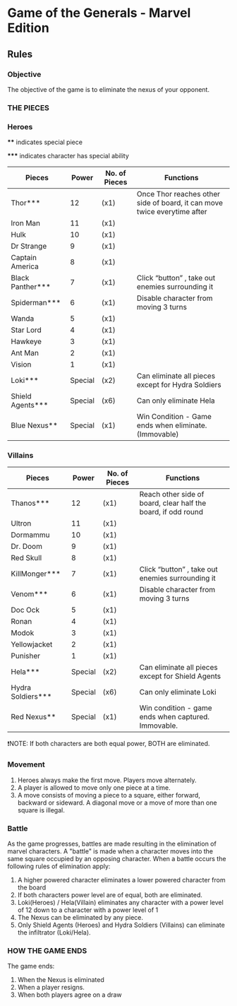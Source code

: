 # Game of the Generals - Marvel Edition

## Rules
### Objective
The objective of the game is to eliminate the nexus of your opponent.

### THE PIECES
### Heroes
__**__ indicates special piece

__***__ indicates character has special ability

Pieces      |Power| No. of Pieces | Functions 
|------------|-------|---------------|-----------|
Thor*** |12|(x1)| Once Thor reaches other side of board, it can move twice everytime after
Iron Man|11 |(x1)|
Hulk|10 |(x1)|
Dr Strange|9|(x1)|
Captain America|8|(x1)|
Black Panther*** |7 |(x1)| Click “button” , take out enemies surrounding it
Spiderman*** |6|(x1)| Disable character from moving 3 turns
Wanda|5 |(x1)|
Star Lord|4 |(x1)|
Hawkeye|3 |(x1)|
Ant Man|2 |(x1)|
Vision|1 |(x1)|
Loki***|Special |(x2)| Can eliminate all pieces except for Hydra Soldiers 
Shield Agents***|Special|(x6)| Can only eliminate Hela 
Blue Nexus**|Special|(x1)| Win Condition - Game ends when eliminate. (Immovable)

### Villains
| Pieces     | Power | No. of Pieces | Functions 
|------------|-------|---------------|-----------|
|Thanos***      | 12    | (x1)            | Reach other side of board, clear half the board, if odd round          |
|Ultron      | 11    | (x1)            |           |
|Dormammu    | 10    | (x1)            |           |
|Dr. Doom    | 9     | (x1)            |           |
|Red Skull   | 8     | (x1)            |           |
|KillMonger***  | 7     | (x1)            | Click “button” , take out enemies surrounding it          |
|Venom***       | 6     | (x1)            | Disable character from moving 3 turns          |
|Doc Ock     | 5     | (x1)            |           |
|Ronan       | 4     | (x1)            |           |
|Modok       | 3     | (x1)            |           |
|Yellowjacket| 2     | (x1)            |           |
|Punisher    | 1     | (x1)            |           |
|Hela***       |Special| (x2)            |Can eliminate all pieces except for Shield Agents           |
|Hydra Soldiers***|Special| (x6)         |Can only eliminate Loki           |
|Red Nexus**   |Special| (x1)          |Win condition - game ends when captured.  Immovable.           |

:heavy_exclamation_mark:NOTE: If both characters are both equal power, BOTH are eliminated. 

### Movement
1. Heroes always make the first move. Players move alternately. 
2. A player is allowed to move only one piece at a time.
3. A move consists of moving a piece to a square, either forward, backward or sideward. A diagonal move or a move of more than one square is illegal. 

### Battle
As the game progresses, battles are made resulting in the elimination of marvel characters. A "battle" is made when a character moves into the same square occupied by an opposing character. When a battle occurs the following rules of elimination apply:

1. A higher powered character eliminates a lower powered character from the board 
2. If both characters power level are of equal, both are eliminated.
3. Loki(Heroes) / Hela(Villain) eliminates any character with a power level of 12 down to a character with a power level of 1
4. The Nexus can be eliminated by any piece.
5. Only Shield Agents (Heroes) and Hydra Soldiers (Villains) can eliminate the infiltrator (Loki/Hela). 

### HOW THE GAME ENDS
The game ends:
1. When the Nexus is eliminated
2. When a player resigns.
3. When both players agree on a draw
